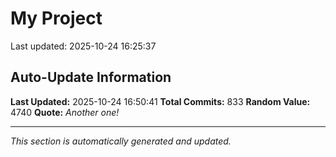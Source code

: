 # My Project


Last updated: 2025-10-24 16:25:37








































































































































































































































































































































































































































































































































































































































































































































































































































































































































































































































































































































































































































































## Auto-Update Information

**Last Updated:** 2025-10-24 16:50:41
**Total Commits:** 833
**Random Value:** 4740
**Quote:** _Another one!_

---
_This section is automatically generated and updated._